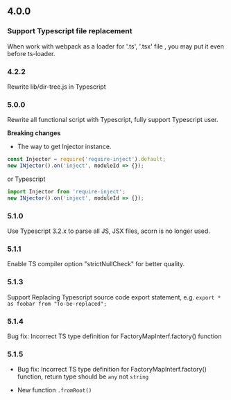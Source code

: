 ## 4.0.0
### Support Typescript file replacement
When work with webpack as a loader for '.ts', '.tsx' file , you may put it even before ts-loader.

### 4.2.2
Rewrite lib/dir-tree.js in Typescript

### 5.0.0
Rewrite all functional script with Typescript, fully support Typescript user.

**Breaking changes**
- The way to get Injector instance.
```js
const Injector = require('require-inject').default;
new INjector().on('inject', moduleId => {});

```
or Typescript

```js
import Injector from 'require-inject';
new INjector().on('inject', moduleId => {});
```

### 5.1.0
Use Typescript 3.2.x to parse all JS, JSX files, acorn is no longer used.

### 5.1.1
Enable TS compiler option "strictNullCheck" for better quality.

### 5.1.3
Support Replacing Typescript source code export statement, e.g. `export * as foobar from "To-be-replaced";`

### 5.1.4
Bug fix: Incorrect TS type definition for FactoryMapInterf.factory() function

### 5.1.5
- Bug fix: Incorrect TS type definition for FactoryMapInterf.factory() function, return type should be `any` not `string`

- New function `.fromRoot()`
